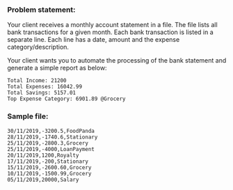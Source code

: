 ### Problem statement:
Your client receives a monthly account statement in a file. 
The file lists all bank transactions for a given month. 
Each bank transaction is listed in a separate line. Each line has a date, amount and the expense category/description. 

Your client wants you to automate the processing of the bank statement and generate a simple report as below:

```
Total Income: 21200
Total Expenses: 16042.99
Total Savings: 5157.01
Top Expense Category: 6901.89 @Grocery
```

### Sample file:

```
30/11/2019,-3200.5,FoodPanda
28/11/2019,-1740.6,Stationary
25/11/2019,-2800.3,Grocery
25/11/2019,-4000,LoanPayment
20/11/2019,1200,Royalty
17/11/2019,-200,Stationary
15/11/2019,-2600.60,Grocery
10/11/2019,-1500.99,Grocery
05/11/2019,20000,Salary
```